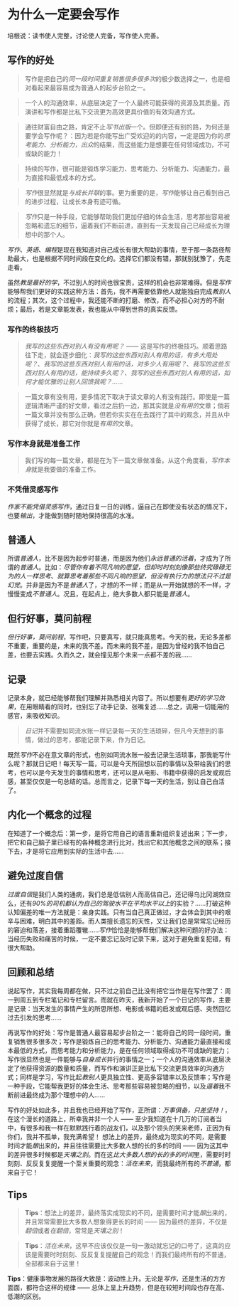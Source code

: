 # 为什么一定要会写作
培根说：读书使人完整，讨论使人完备，写作使人完善。

## 写作的好处
> 写作是把自己的*同一段时间重复销售很多很多次*的极少数选择之一，也是相对看起来最容易成为普通人的起步台阶之一。

> 一个人的沟通效率，从底层决定了一个人最终可能获得的资源及其质量。而演讲和写作都是比私下交流更为高效更具价值的有效沟通方式。

> 通往财富自由之路，肯定不止*写书出版*一个。但即便还有别的路，为何还是要学会写作呢？：因为若是你能写出广受欢迎的的内容，一定是因为你的*思考能力、分析能力，出众*的结果，而这些能力是想要在任何领域成功，不可或缺的能力！

> 持续的写作，很可能是锻炼学习能力、思考能力、分析能力、沟通能力，最为直接和最低成本的方式。

> *写作*很显然就是*与成长并联*的事。更为重要的是，*写作*能够让自己看到自己的进步过程，让成长本身有迹可循。

> *写作*只是一种手段，它能够帮助我们更加仔细的体会生活，思考那些容易被忽略和遗忘的细节，逼着我们不断前进，直到有一天发现自己已经成长为理想中的那个人。

*写作*、*英语*、*编程*是现在我知道对自己成长有很大帮助的事情，至于那一条路径帮助最大，也是根据不同时间段在变化的。选择它们都没有错，那就别犹豫了，先走走看。

虽然*教是最好的学*，不过别人的时间也很宝贵，这样的机会也非常难得。但是*写作*能够帮我们更好的实践这种方法：首先，我不再需要依靠他人就能独自完成*教别人*的流程；其次，这个过程中，我还能不断的打磨、修改，而不必担心对方的不耐烦；最后，若是文章能发表，我也能从中得到世界的真实反馈。

### 写作的终极技巧
> *我写的这些东西对别人有没有用呢？* —— 这是写作的终极技巧。顺着思路往下走，就会逐步细化：*我写的这些东西对别人有用的话，有多大用处呢？*、*我写的这些东西对别人有用的话，对多少人有用呢？*、*我写的这些东西对别人有用的话，能持续多久呢？*、*我写的这些东西对别人有用的话，如何才能优雅的让别人回馈我呢？*……

> 一篇文章有没有用，更多情况下取决于读文章的人有没有践行。即使是一篇逻辑清晰严谨的好文章，看过之后扔一边，那其实就是*没有用的*文章；倘若一篇文章并没有那么正确，但若你实实在在去践行了其中的观念，并且从中获得了成长，那它对你就是*有用的*文章。

### 写作本身就是准备工作
> 我们写的每一篇文章，都是在为下一篇文章做准备。从这个角度看，*写作本身*就是我要做的准备工作。

### 不凭借灵感写作
*作家不能凭借灵感写作*，通过日复一日的训练，逼自己在即使没有状态的情况下，也要*输出*，才能做到随时随地保持很高的水准。

## 普通人
所谓*普通人*，比不是因为起步时普通，而是因为他们*永远普通的活着*，才成为了所谓的*普通人*。比如：*尽管你有着不同凡响的愿望，但却时时刻刻像那些终究碌碌无为的人一样思考*、*就算思考着那些不同凡响的愿望，但没有执行力的想法只不过是幻觉*。并非是因为不是*普通人*了，才想的不一样；而是从一开始就想的不一样，才慢慢变成*不普通人*。况且，在起点上，绝大多数人都只能是*普通人*。

## 但行好事，莫问前程
*但行好事，莫问前程*，写作吧，只要真写，就只能真思考。今天的我，无论多差都不重要，重要的是，未来的我不差。而未来的我不差，是因为曾经的我不怕自己差，也要去实践。久而久之，就会撞见那个未来一点都不差的我……

## 记录
记录本身，就已经能够帮我们理解并熟悉相关内容了。所以想要有*更好的学习效果*，在用眼睛看的同时，也别忘了动手记录、张嘴复述……总之，调用一切能用的感官，来吸收知识。

> *日记*并不需要如同流水账一样记录每一天的生活琐碎，但凡今天想到的事情，做过的思考，都能记录下来，作为日记。

既然*写作*不必在意文章的形式，也别如同流水账一般去记录生活琐事，那我能写什么呢？那就日记吧！每天写一篇，可以是今天所回想以前的事情以及带给我们的思考，也可以是今天发生的事情和思考，还可以是从电影、书籍中获得的启发或观后感，甚至仅仅是一句总结的话。总而言之，记录下每一天的生活，别让自己白活了。

## 内化一个概念的过程
在知道了一个概念后：第一步，是将它用自己的语言重新组织复述出来；下一步，把它和自己脑子里已经有的各种概念进行比对，找出它和其他概念之间的联系；接下去，才是将它应用到实际的生活中去……

## 避免过度自信
*过度自信*是我们人类的通病，我们总是低估别人而高估自己，还记得乌比冈湖效应么，还有*90%的司机都认为自己的驾驶水平在平均水平以上*的实验？……打破这种认知偏差的唯一方法就是：亲身实践。只有当自己真正做过，才会体会到其中的艰辛与困难，明白其中的差距。而人类擅长遗忘的天性，又让我们总是常常忘记经历的窘迫和落差，接着重蹈覆辙……*写作*恰恰是能够帮我们解决这种问题的好办法：当经历失败和痛苦的时候，一定不要忘记及时记录下来，这对于避免重复犯错，有很大帮助。

## 回顾和总结
说起写作，其实我每周都在做，只不过之前自己比没有把它当作是在写作罢了：周一到周五到专栏笔记和专栏留言。而就在昨天，我新开始了一个日记的写作，主要是记录：当天发生的事情产生的所思所想、电影或书籍的启发或观后感、突然回忆过去引发的思考……

再说写作的好处：写作是普通人最容易起步台阶之一：能将自己的同一段时间，重复销售很多很多次；写作是锻炼自己的思考能力、分析能力、沟通能力最直接和成本最低的方式，而思考能力和分析能力，是在任何领域取得成功不可或缺的能力；写作很显然也是一件能够与*自身成长*并行的事情之一；一个人的沟通效率从底层决定了他获得资源的数量和质量，而写作和演讲正是比私下交流更具效率的沟通方式；同样是学习，写作比起*教别人*更具独立性、更高多容错率以及反馈率；写作是一种手段，它能帮我更好的体会生活、思考那些容易被忽略的细节，以及*逼着*我不断前进最终成为那个理想中的人……

写作的好处如此多，并且我也已经开始了写作，正所谓：*万事俱备，只差坚持！*，在这个漫长的道路上，所幸我并非一个人 —— 至少我知道在十几万的订阅者当中，有很多和我一样在默默践行着的战友们，以及那个领头的笑来老师，正因为有你们，我并不孤单，我充满希望！
想法上的差异，最终成为现实的不同，是需要时间才能*酿*出来的，并且往往需要比大多数人想的长的多的时间 —— 因为这其中的差异很多时候都是*天壤之别*。而在这*比大多数人想的长的多的时间*里，需要时时刻刻、反反复复提醒一个至关重要的观念：*活在未来*，而我最终所有的*不普通*，都来自于它！

## Tips
> **Tips**：想法上的差异，最终落实成现实的不同，是需要时间才能*酿*出来的，并且常常需要比大多数人想象得更长的时间 —— 因为最终的差异，不仅是*翻倍*或者*在翻倍*，常常是*天壤之别*！

> **Tips**：*活在未来*，这早不应该仅仅是一句一激动就忘记的口号了，这真的应该是需要时时刻刻、反反复复提醒自己的观念！而我们最终所有的不普通，全部都来自于这里！

**Tips**：健康事物发展的路径大致是：波动性上升。无论是*写作*，还是生活的方方面面，都符合这样的规律 —— 总体上呈上升趋势，但是在较短时间段也存在高、低潮的区别。